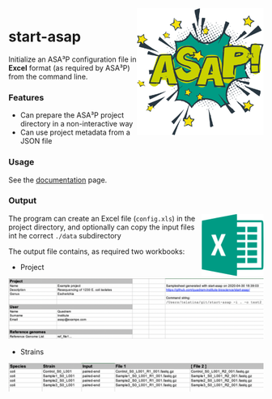 <img align="right" width="250" height="250" src="docs/asap.png">

# start-asap

Initialize an ASA³P configuration file in **Excel** format (as required by ASA³P) from the command line.

### Features
 * Can prepare the ASA³P project directory in a non-interactive way
 * Can use project metadata from a JSON file
 
 
### Usage

See the [documentation](docs/usage.md) page.

### Output

<img align="right" width="122" height="122" src="docs/xls.png">

The program can create an Excel file (`config.xls`) in the project directory, and optionally can copy the input files int he correct `./data` subdirectory

The output file contains, as required two workbooks: 

* Project

![Project metadata](docs/sample.png)

* Strains

![Strains workbook](docs/info.png)
